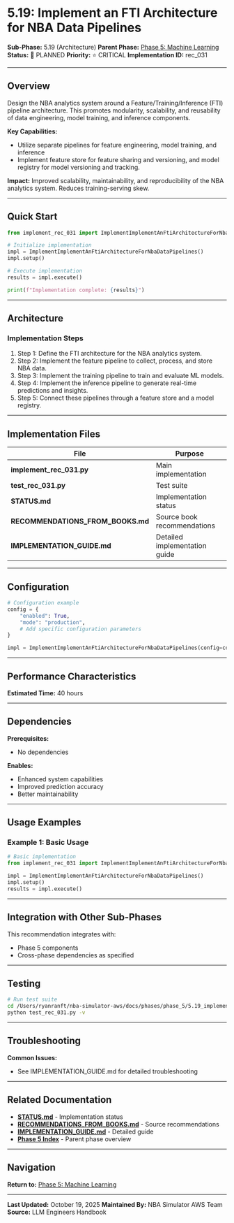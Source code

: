 # 5.19: Implement an FTI Architecture for NBA Data Pipelines

**Sub-Phase:** 5.19 (Architecture)
**Parent Phase:** [Phase 5: Machine Learning](../PHASE_5_INDEX.md)
**Status:** 🔵 PLANNED
**Priority:** ⭐ CRITICAL
**Implementation ID:** rec_031

---

## Overview

Design the NBA analytics system around a Feature/Training/Inference (FTI) pipeline architecture. This promotes modularity, scalability, and reusability of data engineering, model training, and inference components.

**Key Capabilities:**
- Utilize separate pipelines for feature engineering, model training, and inference
- Implement feature store for feature sharing and versioning, and model registry for model versioning and tracking.

**Impact:**
Improved scalability, maintainability, and reproducibility of the NBA analytics system. Reduces training-serving skew.

---

## Quick Start

```python
from implement_rec_031 import ImplementImplementAnFtiArchitectureForNbaDataPipelines

# Initialize implementation
impl = ImplementImplementAnFtiArchitectureForNbaDataPipelines()
impl.setup()

# Execute implementation
results = impl.execute()

print(f"Implementation complete: {results}")
```

---

## Architecture

### Implementation Steps

1. Step 1: Define the FTI architecture for the NBA analytics system.
2. Step 2: Implement the feature pipeline to collect, process, and store NBA data.
3. Step 3: Implement the training pipeline to train and evaluate ML models.
4. Step 4: Implement the inference pipeline to generate real-time predictions and insights.
5. Step 5: Connect these pipelines through a feature store and a model registry.

---

## Implementation Files

| File | Purpose |
|------|---------|
| **implement_rec_031.py** | Main implementation |
| **test_rec_031.py** | Test suite |
| **STATUS.md** | Implementation status |
| **RECOMMENDATIONS_FROM_BOOKS.md** | Source book recommendations |
| **IMPLEMENTATION_GUIDE.md** | Detailed implementation guide |

---

## Configuration

```python
# Configuration example
config = {
    "enabled": True,
    "mode": "production",
    # Add specific configuration parameters
}

impl = ImplementImplementAnFtiArchitectureForNbaDataPipelines(config=config)
```

---

## Performance Characteristics

**Estimated Time:** 40 hours

---

## Dependencies

**Prerequisites:**
- No dependencies

**Enables:**
- Enhanced system capabilities
- Improved prediction accuracy
- Better maintainability

---

## Usage Examples

### Example 1: Basic Usage

```python
# Basic implementation
from implement_rec_031 import ImplementImplementAnFtiArchitectureForNbaDataPipelines

impl = ImplementImplementAnFtiArchitectureForNbaDataPipelines()
impl.setup()
results = impl.execute()
```

---

## Integration with Other Sub-Phases

This recommendation integrates with:
- Phase 5 components
- Cross-phase dependencies as specified

---

## Testing

```bash
# Run test suite
cd /Users/ryanranft/nba-simulator-aws/docs/phases/phase_5/5.19_implement_an_fti_architecture_for_nba_data_pipelines
python test_rec_031.py -v
```

---

## Troubleshooting

**Common Issues:**
- See IMPLEMENTATION_GUIDE.md for detailed troubleshooting

---

## Related Documentation

- **[STATUS.md](STATUS.md)** - Implementation status
- **[RECOMMENDATIONS_FROM_BOOKS.md](RECOMMENDATIONS_FROM_BOOKS.md)** - Source recommendations
- **[IMPLEMENTATION_GUIDE.md](IMPLEMENTATION_GUIDE.md)** - Detailed guide
- **[Phase 5 Index](../PHASE_5_INDEX.md)** - Parent phase overview

---

## Navigation

**Return to:** [Phase 5: Machine Learning](../PHASE_5_INDEX.md)

---

**Last Updated:** October 19, 2025
**Maintained By:** NBA Simulator AWS Team
**Source:** LLM Engineers Handbook
